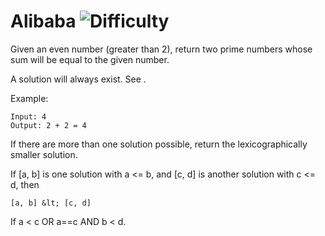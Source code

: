 # Alibaba ![Difficulty](https://img.shields.io/badge/-EASY-green)
	
Given an even number (greater than 2), return two prime numbers whose sum will be equal to the given number.
	
A solution will always exist. See .
	
Example:
	
```
Input: 4
Output: 2 + 2 = 4
```
	
If there are more than one solution possible, return the lexicographically smaller solution.
	
If [a, b] is one solution with a &lt;= b, and [c, d] is another solution with c &lt;= d, then
	
```
[a, b] &lt; [c, d]
```
	
If a &lt; c OR a==c AND b &lt; d.
	
